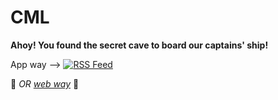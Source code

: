 # CML

**Ahoy! You found the secret cave to board our captains' ship!**

App way -->  [![RSS Feed](https://www.rssboard.org/images/syndicated-feed-icon.gif)](https://prowdfrypan.github.io/CML/feed.xml)

🚧 *OR [web way](https://prowdfrypan.github.io/CML/)* 🚧
